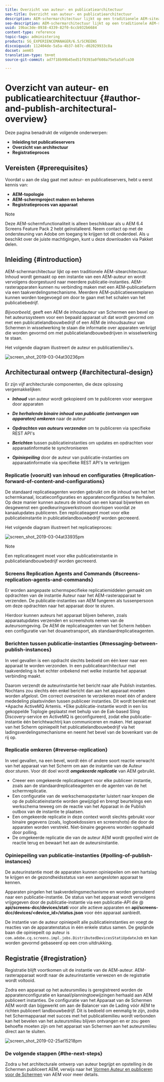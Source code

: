 ```yaml
---
title: Overzicht van auteur- en publicatiearchitectuur
seo-title: Overzicht van auteur- en publicatiearchitectuur
description: AEM-schermarchitectuur lijkt op een traditionele AEM-sitearchitectuur. Inhoud wordt gemaakt op een instantie van een AEM-auteur en wordt vervolgens doorgestuurd naar meerdere publicatie-instanties. Volg deze pagina voor meer informatie over auteur en publiceer een architecturaal overzicht.
seo-description: AEM-schermarchitectuur lijkt op een traditionele AEM-sitearchitectuur. Inhoud wordt gemaakt op een instantie van een AEM-auteur en wordt vervolgens doorgestuurd naar meerdere publicatie-instanties. Volg deze pagina voor meer informatie over auteur en publiceer een architecturaal overzicht.
uuid: 19bac3de-8938-4339-82f0-6ccb932b6684
content-type: reference
topic-tags: administering
products: SG_EXPERIENCEMANAGER/6.5/SCREENS
discoiquuid: 112404de-5a5a-4b37-b87c-d02029933c8a
docset: aem65
translation-type: tm+mt
source-git-commit: ad7f18b99b45ed51f0393a0f608a75e5a5dfca30

---
```



# Overzicht van auteur- en publicatiearchitectuur {#author-and-publish-architectural-overview}

Deze pagina benadrukt de volgende onderwerpen:

* **Inleiding tot publicatieservers**
* **Overzicht van architectuur**
* **Registratieproces**

## Vereisten {#prerequisites}

Voordat u aan de slag gaat met auteur- en publicatieservers, hebt u eerst kennis van:

* **AEM-topologie**
* **AEM-schermproject maken en beheren**
* **Registratieproces van apparaat**

>[!NOTE]
>
>Deze AEM-schermfunctionaliteit is alleen beschikbaar als u AEM 6.4 Screens Feature Pack 2 hebt geïnstalleerd. Neem contact op met de ondersteuning van Adobe om toegang te krijgen tot dit onderdeel. Als u beschikt over de juiste machtigingen, kunt u deze downloaden via Pakket delen.

## Inleiding {#introduction}

AEM-schermarchitectuur lijkt op een traditionele AEM-sitearchitectuur. Inhoud wordt gemaakt op een instantie van een AEM-auteur en wordt vervolgens doorgestuurd naar meerdere publicatie-instanties. AEM-rasterapparaten kunnen nu verbinding maken met een AEM-publicatiefarm via een taakverdelingsmechanisme. Meerdere AEM-publicatieexemplaren kunnen worden toegevoegd om door te gaan met het schalen van het publicatiebedrijf.

*Bijvoorbeeld*, geeft een AEM de inhoudauteur van Schermen een bevel op het auteurssysteem voor een bepaald apparaat uit dat wordt gevormd om met een publicatielandbouwbedrijf of een AEM de inhoudsauteur van Schermen in wisselwerking te staan die informatie over apparaten verkrijgt die worden gevormd om met publicatielandbouwbedrijven in wisselwerking te staan.

Het volgende diagram illustreert de auteur en publicatiemilieu&#39;s.

![screen_shot_2019-03-04at30236pm](assets/screen_shot_2019-03-04at30236pm.png)

## Architecturaal ontwerp {#architectural-design}

Er zijn vijf architecturale componenten, die deze oplossing vergemakkelijken:

* ***Inhoud*** van auteur wordt gekopieerd om te publiceren voor weergave door apparaten

* ***De herhalende binaire inhoud van publicatie (ontvangen van apparaten) omkeren*** naar de auteur
* ***Opdrachten van auteurs verzenden*** om te publiceren via specifieke REST API&#39;s
* ***Berichten*** tussen publicatieinstanties om updates en opdrachten voor apparaatinformatie te synchroniseren
* ***Opiniepeiling*** door de auteur van publicatie-instanties om apparaatinformatie via specifieke REST API&#39;s te verkrijgen

### Replicatie (vooruit) van inhoud en configuraties {#replication-forward-of-content-and-configurations}

De standaard replicatieagenten worden gebruikt om de inhoud van het het schermkanaal, locatieconfiguraties en apparatenconfiguraties te herhalen. Op deze manier kunnen auteurs de inhoud van een kanaal bijwerken en desgewenst een goedkeuringswerkstroom doorlopen voordat ze kanaalupdates publiceren. Een replicatieagent moet voor elke publicatieinstantie in publicatielandbouwbedrijf worden gecreeerd.

Het volgende diagram illustreert het replicatieproces:

![screen_shot_2019-03-04at33935pm](assets/screen_shot_2019-03-04at33935pm.png)

>[!NOTE]
>
>Een replicatieagent moet voor elke publicatieinstantie in publicatielandbouwbedrijf worden gecreeerd.

### Screens Replication Agents and Commands {#screens-replication-agents-and-commands}

Er worden aangepaste schermspecifieke replicatiemiddelen gemaakt om opdrachten van de instantie Auteur naar het AEM-rasterapparaat te verzenden. De publicatie-instanties van AEM fungeren als tussenpersoon om deze opdrachten naar het apparaat door te sturen.

Hierdoor kunnen auteurs het apparaat blijven beheren, zoals apparaatupdates verzenden en screenshots nemen van de auteursomgeving. De AEM de replicatieagenten van het Scherm hebben een configuratie van het douanetransport, als standaardreplicatieagenten.

### Berichten tussen publicatie-instanties {#messaging-between-publish-instances}

In veel gevallen is een opdracht slechts bedoeld om één keer naar een apparaat te worden verzonden. In een publicatiearchitectuur met taakverdeling is het echter onbekend met welke instantie het apparaat verbinding maakt.

Daarom verzendt de auteurinstantie het bericht naar alle Publish instanties. Nochtans zou slechts één enkel bericht dan aan het apparaat moeten worden afgelost. Om correct overseinen te verzekeren moet één of andere mededeling plaatsvinden tussen publiceer instanties. Dit wordt bereikt met *Apache ActiveMQ Artemis. *Elke publicatie-instantie wordt in een los gekoppelde Toplogie geplaatst met behulp van de Eak-based Sling Discovery-service en ActiveMQ is geconfigureerd, zodat elke publicatie-instantie één berichtwachtrij kan communiceren en maken. Het apparaat van het Scherm opiniepeilt het publicatielandbouwbedrijf via het ladingsverdelingsmechanisme en neemt het bevel van de bovenkant van de rij op.

### Replicatie omkeren {#reverse-replication}

In veel gevallen, na een bevel, wordt één of andere soort reactie verwacht van het apparaat van het Scherm om aan de instantie van de Auteur door:sturen. Voor dit doel wordt ***omgekeerde replicatie*** van AEM gebruikt.

* Creeer een omgekeerde replicatieagent voor elke publiceer instantie, zoals aan de standaardreplicatieagenten en de agenten van de het schermreplicatie.
* Een configuratie van de werkschemaopstarter luistert naar knopen die op de publicatieinstantie worden gewijzigd en brengt beurtelings een werkschema teweeg om de reactie van het Apparaat in de Publish outbox van de instantie te plaatsen.
* Een omgekeerde replicatie in deze context wordt slechts gebruikt voor binaire gegevens (zoals, logboekdossiers en screenshots) die door de apparaten worden verstrekt. Niet-binaire gegevens worden opgehaald door polling.
* De omgekeerde replicatie die van de auteur AEM wordt gepolled wint de reactie terug en bewaart het aan de auteursinstantie.

### Opiniepeiling van publicatie-instanties {#polling-of-publish-instances}

De auteurinstantie moet de apparaten kunnen opiniepeilen om een hartslag te krijgen en de gezondheidsstatus van een aangesloten apparaat te kennen.

Apparaten pingelen het taakverdelingsmechanisme en worden gerouteerd naar een publicatie-instantie. De status van het apparaat wordt vervolgens vrijgegeven door de publicatie-instantie via een publicatie-API die @ **api/screens-dcc/devices/stati** voor alle actieve apparaten en **api/screens-dcc/devices/&lt;device_id>/status.json** voor één apparaat aanbiedt.

De instantie van de auteur opiniepeilt alle publicatieinstanties en voegt de reacties van de apparatenstatus in één enkele status samen. De geplande baan die opiniepeilt op auteur is `com.adobe.cq.screens.impl.jobs.DistributedDevicesStatiUpdateJob` en kan worden gevormd gebaseerd op een cron uitdrukking.

## Registratie {#registration}

Registratie blijft voortkomen uit de instantie van de AEM-auteur. AEM-rasterapparaat wordt naar de auteurinstantie verwezen en de registratie wordt voltooid.

Zodra een apparaat op het auteursmilieu is geregistreerd worden de apparatenconfiguratie en kanaal/planningtoewijzingen herhaald aan AEM publiceert instanties. De configuratie van het Apparaat van de Schermen AEM wordt dan bijgewerkt om aan de Balancer van de Lading vóór AEM te richten publiceert landbouwbedrijf. Dit is bedoeld om eenmalig te zijn, zodra het Schermapparaat met succes met het publicatiemilieu wordt verbonden kan het bevelen van het auteursmilieu blijven ontvangen en er zou geen behoefte moeten zijn om het apparaat van Schermen aan het auteursmilieu direct aan te sluiten.

![screen_shot_2019-02-25at15218pm](assets/screen_shot_2019-02-25at15218pm.png)

### De volgende stappen {#the-next-steps}

Zodra u het architecturale ontwerp van auteur begrijpt en opstelling in de Schermen publiceert AEM, verwijs naar het [Vormen Auteur en publiceren voor de Schermen](author-and-publish.md) van AEM voor meer details.
